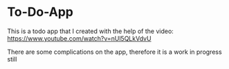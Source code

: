 # To-Do-App
This is a todo app that I created with the help of the video:  https://www.youtube.com/watch?v=nUl5QLkVdvU

There are some complications on the app, therefore it is a work in progress still
